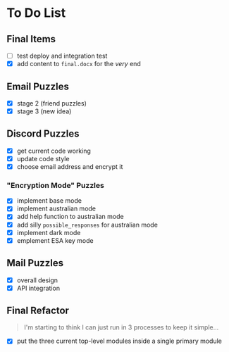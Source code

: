 # To Do List

## Final Items

- [ ] test deploy and integration test
- [x] add content to `final.docx` for the _very_ end

## Email Puzzles

- [x] stage 2 (friend puzzles)
- [x] stage 3 (new idea)

## Discord Puzzles

- [x] get current code working
- [x] update code style
- [x] choose email address and encrypt it

### "Encryption Mode" Puzzles

- [x] implement base mode
- [x] implement australian mode
- [x] add help function to australian mode
- [x] add silly `possible_responses` for australian mode
- [x] implement dark mode
- [x] emplement ESA key mode

## Mail Puzzles

- [x] overall design
- [x] API integration

## Final Refactor

> I'm starting to think I can just run in 3 processes to keep it simple...

- [x] put the three current top-level modules inside a single primary module
